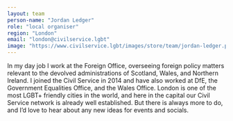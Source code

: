 ```yaml
---
layout: team
person-name: "Jordan Ledger"
role: "local organiser"
region: "London"
email: "london@civilservice.lgbt"
image: "https://www.civilservice.lgbt/images/store/team/jordan-ledger.png"
---
```


In my day job I work at the Foreign Office, overseeing foreign policy matters relevant to the devolved administrations of Scotland, Wales, and Northern Ireland. I joined the Civil Service in 2014 and have also worked at DfE, the Government Equalities Office, and the Wales Office. London is one of the most LGBT+ friendly cities in the world, and here in the capital our Civil Service network is already well established. But there is always more to do, and I’d love to hear about any new ideas for events and socials.

